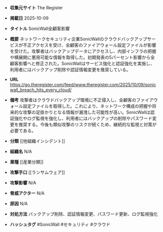 - **収集元サイト**
The Register

- **掲載日**
2025-10-09

- **タイトル**
SonicWall全顧客影響

- **概要**
ネットワークセキュリティ企業SonicWallのクラウドバックアップサービスが不正アクセスを受け、全顧客のファイアウォール設定ファイルが影響を受けた。攻撃者はバックアップデータにアクセスし、内部インフラの把握や横展開に悪用可能な情報を取得した。初期発表の5パーセント影響から全顧客影響へと修正された。SonicWallはサービス強化と認証強化を実施し、利用者にはバックアップ削除や認証情報変更を推奨している。

- **URL**
https://go.theregister.com/feed/www.theregister.com/2025/10/09/sonicwall_breach_hits_every_cloud/

- **備考**
攻撃者はクラウドバックアップ環境に不正侵入し、全顧客のファイアウォール設定ファイルを取得した。これにより、ネットワーク構成の把握や将来的な攻撃の足掛かりとなる情報が漏洩した可能性が高い。SonicWallは認証強化やログ監視を強化し、利用者にはバックアップの削除やパスワード変更を推奨する。今後も類似攻撃のリスクが続くため、継続的な監視と対策が必要である。

- **分類**
[[他組織インシデント]]

- **組織名**
N/A

- **業種**
[[産業分類]]

- **攻撃手口**
[[ランサムウェア]]

- **攻撃影響**
N/A

- **脅威アクター**
N/A

- **原因**
N/A

- **対処方法**
バックアップ削除、認証情報変更、パスワード更新、ログ監視強化

- **ハッシュタグ**
#SonicWall #セキュリティ #クラウド
